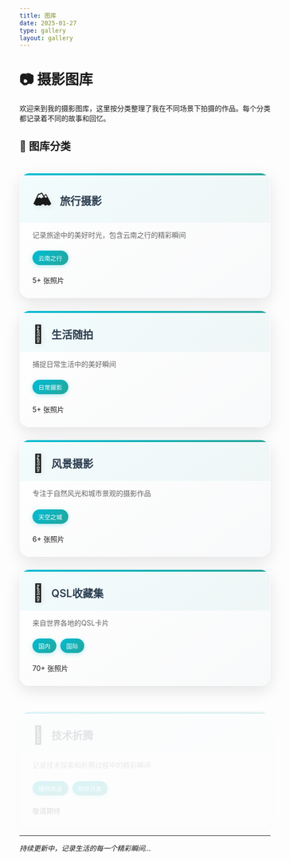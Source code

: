 ```yaml
---
title: 图库
date: 2025-01-27
type: gallery
layout: gallery
---
```

# 📷 摄影图库

欢迎来到我的摄影图库，这里按分类整理了我在不同场景下拍摄的作品。每个分类都记录着不同的故事和回忆。

## 📂 图库分类

<div class="gallery-categories">

<div class="category-card travel-card">
<div class="card-header">
<span class="card-icon">🏔️</span>
<h3><a href="/gallery/travel/">旅行摄影</a></h3>
</div>
<div class="card-content">
<p class="card-description">记录旅途中的美好时光，包含云南之行的精彩瞬间</p>
<div class="card-tags">
<span class="tag">云南之行</span>
</div>
<div class="card-stats">
<span class="photo-count">5+ 张照片</span>
</div>
</div>
</div>

<div class="category-card life-card">
<div class="card-header">
<span class="card-icon">📱</span>
<h3><a href="/gallery/life/">生活随拍</a></h3>
</div>
<div class="card-content">
<p class="card-description">捕捉日常生活中的美好瞬间</p>
<div class="card-tags">
<span class="tag">日常摄影</span>
</div>
<div class="card-stats">
<span class="photo-count">5+ 张照片</span>
</div>
</div>
</div>

<div class="category-card landscape-card">
<div class="card-header">
<span class="card-icon">🌄</span>
<h3><a href="/gallery/landscape/">风景摄影</a></h3>
</div>
<div class="card-content">
<p class="card-description">专注于自然风光和城市景观的摄影作品</p>
<div class="card-tags">
<span class="tag">天空之城</span>
</div>
<div class="card-stats">
<span class="photo-count">6+ 张照片</span>
</div>
</div>
</div>

<div class="category-card qsl-card">
<div class="card-header">
<span class="card-icon">📡</span>
<h3><a href="/gallery/qsl/">QSL收藏集</a></h3>
</div>
<div class="card-content">
<p class="card-description">来自世界各地的QSL卡片</p>
<div class="card-tags">
<span class="tag">国内</span>
<span class="tag">国际</span>
</div>
<div class="card-stats">
<span class="photo-count">70+ 张照片</span>
</div>
</div>
</div>

<div class="category-card tech-card">
<div class="card-header">
<span class="card-icon">🔧</span>
<h3><a href="/gallery/tech/">技术折腾</a></h3>
</div>
<div class="card-content">
<p class="card-description">记录技术探索和折腾过程中的精彩瞬间</p>
<div class="card-tags">
<span class="tag">硬件改造</span>
<span class="tag">软件开发</span>
</div>
<div class="card-stats">
<span class="photo-count">敬请期待</span>
</div>
</div>
</div>

</div>

---

*持续更新中，记录生活的每一个精彩瞬间...*

<style>
/* 摄影图库归档页面样式 */
.gallery-categories {
    display: grid;
    grid-template-columns: repeat(auto-fit, minmax(320px, 1fr));
    gap: 25px;
    margin: 40px 0;
}

/* 分类卡片样式 */
.category-card {
    background: linear-gradient(145deg, #ffffff 0%, #f8f9fa 100%);
    border-radius: 20px;
    padding: 0;
    box-shadow: 0 10px 30px rgba(0, 0, 0, 0.1);
    transition: all 0.4s cubic-bezier(0.175, 0.885, 0.32, 1.275);
    overflow: hidden;
    position: relative;
    border: 1px solid rgba(255, 255, 255, 0.2);
}

.category-card::before {
    content: '';
    position: absolute;
    top: 0;
    left: 0;
    right: 0;
    height: 4px;
    background: linear-gradient(90deg, #00bcd4, #26a69a);
    transition: all 0.3s ease;
}

.category-card:hover {
    transform: translateY(-8px) scale(1.02);
    box-shadow: 0 20px 40px rgba(0, 0, 0, 0.15);
}

.category-card:hover::before {
    height: 6px;
    background: linear-gradient(90deg, #00acc1, #26a69a, #66bb6a);
}

/* 卡片头部 */
.card-header {
    display: flex;
    align-items: center;
    padding: 25px 25px 15px;
    background: linear-gradient(135deg, rgba(0, 188, 212, 0.05) 0%, rgba(38, 166, 154, 0.05) 100%);
}

.card-icon {
    font-size: 2.5em;
    margin-right: 15px;
    filter: drop-shadow(2px 2px 4px rgba(0, 0, 0, 0.1));
    animation: float 3s ease-in-out infinite;
}

@keyframes float {
    0%, 100% { transform: translateY(0px); }
    50% { transform: translateY(-5px); }
}

.card-header h3 {
    margin: 0;
    font-size: 1.5em;
    font-weight: 600;
    color: #2c3e50;
    transition: all 0.3s ease;
}

.card-header h3 a {
    color: inherit;
    text-decoration: none;
    position: relative;
}

.card-header h3 a::after {
    content: '';
    position: absolute;
    bottom: -2px;
    left: 0;
    width: 0;
    height: 2px;
    background: linear-gradient(90deg, #00bcd4, #26a69a);
    transition: width 0.3s ease;
}

.card-header h3 a:hover::after {
    width: 100%;
}

/* 卡片内容 */
.card-content {
    padding: 0 25px 25px;
}

.card-description {
    color: #666;
    line-height: 1.6;
    margin-bottom: 20px;
    font-size: 1em;
}

/* 标签样式 */
.card-tags {
    display: flex;
    flex-wrap: wrap;
    gap: 8px;
    margin-bottom: 20px;
}

.tag {
    background: linear-gradient(135deg, #00bcd4, #26a69a);
    color: white;
    padding: 6px 12px;
    border-radius: 20px;
    font-size: 0.85em;
    font-weight: 500;
    transition: all 0.3s ease;
    box-shadow: 0 2px 8px rgba(0, 188, 212, 0.3);
}

.tag:hover {
    transform: translateY(-2px);
    box-shadow: 0 4px 12px rgba(0, 188, 212, 0.4);
}

/* 特定卡片主题色 */
.travel-card:hover::before {
    background: linear-gradient(90deg, #ff6b6b, #ffa726);
}

.life-card:hover::before {
    background: linear-gradient(90deg, #42a5f5, #66bb6a);
}

.landscape-card:hover::before {
    background: linear-gradient(90deg, #26a69a, #66bb6a);
}

.qsl-card:hover::before {
    background: linear-gradient(90deg, #ab47bc, #7e57c2);
}

.tech-card:hover::before {
    background: linear-gradient(90deg, #ff9800, #f57c00);
}

/* 图库统计样式 */
.gallery-stats {
    margin: 50px 0;
    padding: 40px 20px;
    background: linear-gradient(135deg, #667eea 0%, #764ba2 100%);
    border-radius: 25px;
    box-shadow: 0 15px 35px rgba(102, 126, 234, 0.3);
    position: relative;
    overflow: hidden;
}

.gallery-stats::before {
    content: '';
    position: absolute;
    top: 0;
    left: 0;
    right: 0;
    bottom: 0;
    background: url('data:image/svg+xml,<svg xmlns="http://www.w3.org/2000/svg" viewBox="0 0 100 100"><defs><pattern id="grain" width="100" height="100" patternUnits="userSpaceOnUse"><circle cx="25" cy="25" r="1" fill="rgba(255,255,255,0.1)"/><circle cx="75" cy="75" r="1" fill="rgba(255,255,255,0.1)"/><circle cx="50" cy="10" r="0.5" fill="rgba(255,255,255,0.05)"/></pattern></defs><rect width="100" height="100" fill="url(%23grain)"/></svg>');
    opacity: 0.3;
}

.stats-container {
    display: grid;
    grid-template-columns: repeat(auto-fit, minmax(150px, 1fr));
    gap: 25px;
    position: relative;
    z-index: 1;
}

.stat-item {
    display: flex;
    align-items: center;
    padding: 25px;
    background: rgba(255, 255, 255, 0.15);
    backdrop-filter: blur(10px);
    border-radius: 20px;
    border: 1px solid rgba(255, 255, 255, 0.2);
    transition: all 0.4s cubic-bezier(0.175, 0.885, 0.32, 1.275);
    position: relative;
    overflow: hidden;
}

.stat-item::before {
    content: '';
    position: absolute;
    top: 0;
    left: -100%;
    width: 100%;
    height: 100%;
    background: linear-gradient(90deg, transparent, rgba(255, 255, 255, 0.2), transparent);
    transition: left 0.6s ease;
}

.stat-item:hover::before {
    left: 100%;
}

.stat-item:hover {
    transform: translateY(-8px) scale(1.05);
    background: rgba(255, 255, 255, 0.25);
    box-shadow: 0 15px 30px rgba(0, 0, 0, 0.2);
}

.stat-icon {
    font-size: 2.5em;
    margin-right: 15px;
    filter: drop-shadow(2px 2px 4px rgba(0, 0, 0, 0.3));
    animation: pulse 2s ease-in-out infinite;
}

@keyframes pulse {
    0%, 100% { transform: scale(1); }
    50% { transform: scale(1.1); }
}

.stat-info {
    display: flex;
    flex-direction: column;
    align-items: flex-start;
}

.stat-number {
    font-size: 2.2em;
    font-weight: 700;
    color: #ffffff;
    margin-bottom: 5px;
    text-shadow: 2px 2px 4px rgba(0, 0, 0, 0.3);
    transition: all 0.3s ease;
}

.stat-label {
    color: rgba(255, 255, 255, 0.9);
    font-size: 1em;
    font-weight: 500;
    text-transform: uppercase;
    letter-spacing: 1px;
    text-shadow: 1px 1px 2px rgba(0, 0, 0, 0.3);
}

/* 主标题样式 */
.gallery h1 {
    text-align: center;
    color: #2c3e50;
    margin-bottom: 30px;
    font-size: 2.5em;
}

.gallery h2 {
    color: #2c3e50;
    margin-top: 40px;
    margin-bottom: 20px;
    font-size: 1.8em;
}

/* 响应式设计 */
@media (max-width: 768px) {
    .gallery-categories {
        grid-template-columns: 1fr;
        gap: 20px;
    }
  
    .gallery-stats {
        flex-direction: column;
        gap: 20px;
    }
  
    .gallery h1 {
        font-size: 2em;
    }
  
    .stat-number {
        font-size: 2em;
    }
}

/* 通用样式 */
.gallery p {
    color: #666;
    line-height: 1.6;
    margin-bottom: 20px;
    font-size: 1.1em;
}

/* 页面加载动画 */
@keyframes fadeInUp {
    from {
        opacity: 0;
        transform: translateY(30px);
    }
    to {
        opacity: 1;
        transform: translateY(0);
    }
}

.category-card {
    animation: fadeInUp 0.6s ease-out forwards;
}

.category-card:nth-child(1) { animation-delay: 0.1s; }
.category-card:nth-child(2) { animation-delay: 0.2s; }
.category-card:nth-child(3) { animation-delay: 0.3s; }
.category-card:nth-child(4) { animation-delay: 0.4s; }

.gallery-stats {
    animation: fadeInUp 0.8s ease-out 0.5s forwards;
    opacity: 0;
}

/* 滚动触发动画 */
.animate-on-scroll {
    opacity: 0;
    transform: translateY(50px);
    transition: all 0.8s ease-out;
}

.animate-on-scroll.animated {
    opacity: 1;
    transform: translateY(0);
}
</style>

<script>
// 数字动画效果
function animateNumbers() {
    const numbers = document.querySelectorAll('.stat-number[data-count]');
  
    numbers.forEach(number => {
        const target = parseInt(number.getAttribute('data-count'));
        const duration = 2000; // 2秒动画
        const step = target / (duration / 16); // 60fps
        let current = 0;
  
        const timer = setInterval(() => {
            current += step;
            if (current >= target) {
                current = target;
                clearInterval(timer);
            }
  
            if (target === 30) {
                number.textContent = Math.floor(current) + '+';
            } else {
                number.textContent = Math.floor(current);
            }
        }, 16);
    });
}

// 滚动动画观察器
function initScrollAnimations() {
    const observer = new IntersectionObserver((entries) => {
        entries.forEach(entry => {
            if (entry.isIntersecting) {
                entry.target.classList.add('animated');
  
                // 如果是统计模块，触发数字动画
                if (entry.target.classList.contains('gallery-stats')) {
                    setTimeout(animateNumbers, 300);
                }
            }
        });
    }, {
        threshold: 0.1,
        rootMargin: '0px 0px -50px 0px'
    });
  
    // 观察需要动画的元素
    document.querySelectorAll('.gallery-stats, .category-card').forEach(el => {
        el.classList.add('animate-on-scroll');
        observer.observe(el);
    });
}

// 卡片悬停效果增强
function enhanceCardInteractions() {
    const cards = document.querySelectorAll('.category-card');
  
    cards.forEach(card => {
        card.addEventListener('mouseenter', function() {
            // 添加轻微的倾斜效果
            this.style.transform = 'translateY(-8px) scale(1.02) rotateY(5deg)';
        });
  
        card.addEventListener('mouseleave', function() {
            this.style.transform = '';
        });
  
        // 点击波纹效果
        card.addEventListener('click', function(e) {
            const ripple = document.createElement('div');
            const rect = this.getBoundingClientRect();
            const size = Math.max(rect.width, rect.height);
            const x = e.clientX - rect.left - size / 2;
            const y = e.clientY - rect.top - size / 2;
  
            ripple.style.cssText = `
                position: absolute;
                width: ${size}px;
                height: ${size}px;
                left: ${x}px;
                top: ${y}px;
                background: rgba(255, 255, 255, 0.3);
                border-radius: 50%;
                transform: scale(0);
                animation: ripple 0.6s ease-out;
                pointer-events: none;
                z-index: 1000;
            `;
  
            this.style.position = 'relative';
            this.style.overflow = 'hidden';
            this.appendChild(ripple);
  
            setTimeout(() => {
                ripple.remove();
            }, 600);
        });
    });
}

// 添加CSS动画关键帧
const style = document.createElement('style');
style.textContent = `
    @keyframes ripple {
        to {
            transform: scale(2);
            opacity: 0;
        }
    }
`;
document.head.appendChild(style);

// 页面加载完成后初始化
document.addEventListener('DOMContentLoaded', function() {
    initScrollAnimations();
    enhanceCardInteractions();
  
    // 延迟启动数字动画，如果统计模块在视口内
    setTimeout(() => {
        const statsElement = document.querySelector('.gallery-stats');
        if (statsElement) {
            const rect = statsElement.getBoundingClientRect();
            if (rect.top < window.innerHeight && rect.bottom > 0) {
                animateNumbers();
            }
        }
    }, 1000);
});
</script>
